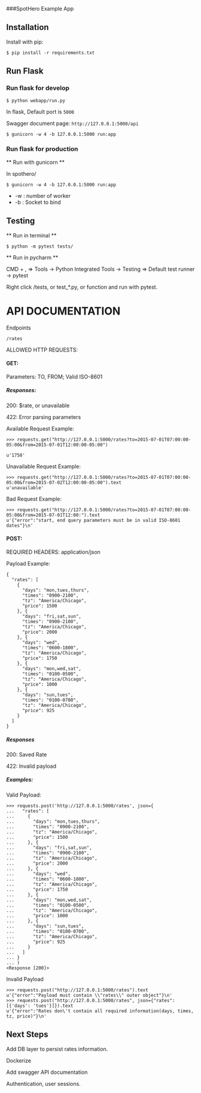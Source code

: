 ###SpotHero Example App

## Installation
Install with pip:

```
$ pip install -r requirements.txt
```

## Run Flask
### Run flask for develop
```
$ python webapp/run.py
```
In flask, Default port is `5000`

Swagger document page:  `http://127.0.0.1:5000/api`
```
$ gunicorn -w 4 -b 127.0.0.1:5000 run:app

```
### Run flask for production

** Run with gunicorn **

In  spothero/
```
$ gunicorn -w 4 -b 127.0.0.1:5000 run:app

```
* -w : number of worker
* -b : Socket to bind
## Testing
** Run in terminal **

```
$ python -m pytest tests/
```

** Run in pycharm **

CMD + , => Tools -> Python Integrated Tools -> Testing => Default test runner -> pytest

Right click /tests, or test_*.py, or function and run with pytest.
# API DOCUMENTATION

 Endpoints
 
`/rates`

ALLOWED HTTP REQUESTS:

#### GET:
Parameters: TO, FROM; Valid ISO-8601

##### Responses:


200: $rate, or unavailable


422: Error parsing parameters


Available Request Example: 

```
>>> requests.get("http://127.0.0.1:5000/rates?to=2015-07-01T07:00:00-05:00&from=2015-07-01T12:00:00-05:00")

u'1750'
````
Unavailable Request Example:
```
>>> requests.get("http://127.0.0.1:5000/rates?to=2015-07-01T07:00:00-05:00&from=2015-07-02T12:00:00-05:00").text
u'unavailable'
```
Bad Request Example: 
```angular2
>>> requests.get("http://127.0.0.1:5000/rates?to=2015-07-01T07:00:00-05:00&from=2015-07-01T12:00:").text
u'{"error":"start, end query parameters must be in valid ISO-8601 dates"}\n'
```

#### POST:

REQUIRED HEADERS: application/json

Payload Example: 
```
{
  "rates": [
    {
      "days": "mon,tues,thurs",
      "times": "0900-2100",
      "tz": "America/Chicago",
      "price": 1500
    }, {
      "days": "fri,sat,sun",
      "times": "0900-2100",
      "tz": "America/Chicago",
      "price": 2000
    }, {
      "days": "wed",
      "times": "0600-1800",
      "tz": "America/Chicago",
      "price": 1750
    }, {
      "days": "mon,wed,sat",
      "times": "0100-0500",
      "tz": "America/Chicago",
      "price": 1000
    }, {
      "days": "sun,tues",
      "times": "0100-0700",
      "tz": "America/Chicago",
      "price": 925
    }
  ]
}
```

##### Responses
200: Saved Rate


422: Invalid payload

##### Examples:
Valid Payload:

```
>>> requests.post('http://127.0.0.1:5000/rates', json={
...   "rates": [
...     {
...       "days": "mon,tues,thurs",
...       "times": "0900-2100",
...       "tz": "America/Chicago",
...       "price": 1500
...     }, {
...       "days": "fri,sat,sun",
...       "times": "0900-2100",
...       "tz": "America/Chicago",
...       "price": 2000
...     }, {
...       "days": "wed",
...       "times": "0600-1800",
...       "tz": "America/Chicago",
...       "price": 1750
...     }, {
...       "days": "mon,wed,sat",
...       "times": "0100-0500",
...       "tz": "America/Chicago",
...       "price": 1000
...     }, {
...       "days": "sun,tues",
...       "times": "0100-0700",
...       "tz": "America/Chicago",
...       "price": 925
...     }
...   ]
... }
... )
<Response [200]>
```

Invalid Payload 

```
>>> requests.post("http://127.0.0.1:5000/rates").text
u'{"error":"Payload must contain \\"rates\\" outer object"}\n'
>>> requests.post("http://127.0.0.1:5000/rates", json={"rates": [{'days': 'tues'}]}).text
u'{"error":"Rates don\'t contain all required information(days, times, tz, price)"}\n'
```

## Next Steps

Add DB layer to persist rates information.

Dockerize 


Add swagger API documentation 

Authentication, user sessions. 